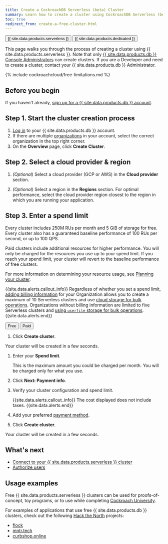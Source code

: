 ```yaml
---
title: Create a CockroachDB Serverless (beta) Cluster
summary: Learn how to create a cluster using CockroachDB Serverless (beta).
toc: true
redirect_from: create-a-free-cluster.html
---
```


<div class="filters clearfix">
    <a href="create-a-serverless-cluster.html"><button class="filter-button page-level current">{{ site.data.products.serverless }}</button></a>
    <a href="create-your-cluster.html"><button class="filter-button page-level">{{ site.data.products.dedicated }}</button></a>
</div>

This page walks you through the process of creating a cluster using {{ site.data.products.serverless }}. Note that only [{{ site.data.products.db }} Console Administrators](console-access-management.html#console-admin) can create clusters. If you are a Developer and need to create a cluster, contact your {{ site.data.products.db }} Administrator.

{% include cockroachcloud/free-limitations.md %}

## Before you begin

If you haven't already, <a href="https://cockroachlabs.cloud/signup?referralId=docs_create_serverless_cluster" rel="noopener" target="_blank">sign up for a {{ site.data.products.db }} account</a>.

## Step 1. Start the cluster creation process

1. [Log in](https://cockroachlabs.cloud/) to your {{ site.data.products.db }} account.
1. If there are multiple [organizations](console-access-management.html#organization) in your account, select the correct organization in the top right corner.
1. On the **Overview** page, click **Create Cluster**.

## Step 2. Select a cloud provider & region

1. _(Optional)_ Select a cloud provider (GCP or AWS) in the **Cloud provider** section.

1. _(Optional)_ Select a region in the **Regions** section. For optimal performance, select the cloud provider region closest to the region in which you are running your application.

## Step 3. Enter a spend limit

Every cluster includes 250M RUs per month and 5 GiB of storage for free. Every cluster also has a guaranteed baseline performance of 100 RUs per second, or up to 100 QPS.

Paid clusters include additional resources for higher performance. You will only be charged for the resources you use up to your spend limit. If you reach your spend limit, your cluster will revert to the baseline performance of free clusters.

For more information on determining your resource usage, see [Planning your cluster](serverless-cluster-management.html#planning-your-cluster).

{{site.data.alerts.callout_info}}
Regardless of whether you set a spend limit, [adding billing information](billing-management.html) for your Organization allows you to create a maximum of 10 Serverless clusters and use [cloud storage for bulk operations](run-bulk-operations.html). Organizations without billing information are limited to five Serverless clusters and [using `userfile` storage for bulk operations](run-bulk-operations.html).
{{site.data.alerts.end}}

<div class="filters clearfix">
  <button class="filter-button page-level" data-scope="free">Free</button>
  <button class="filter-button page-level" data-scope="paid">Paid</button>
</div>

<section class="filter-content" markdown="1" data-scope="free">

1. Click **Create cluster**.

Your cluster will be created in a few seconds.

</section>

<section class="filter-content" markdown="1" data-scope="paid">

1. Enter your **Spend limit**.

    This is the maximum amount you could be charged per month. You will be charged only for what you use.

1. Click **Next: Payment info**.

1. Verify your cluster configuration and spend limit.

    {{site.data.alerts.callout_info}}
    The cost displayed does not include taxes.
    {{site.data.alerts.end}}
    
1. Add your preferred [payment method](billing-management.html).

1. Click **Create cluster**.

Your cluster will be created in a few seconds.

</section>

## What's next

- [Connect to your {{ site.data.products.serverless }} cluster](connect-to-a-serverless-cluster.html)
- [Authorize users](user-authorization.html)

## Usage examples

Free {{ site.data.products.serverless }} clusters can be used for proofs-of-concept, toy programs, or to use while completing [Cockroach University](https://www.cockroachlabs.com/cockroach-university/).

For examples of applications that use free {{ site.data.products.db }} clusters, check out the following [Hack the North](https://hackthenorth.com/) projects:

- [flock](https://devpost.com/software/flock-figure-out-what-film-to-watch-with-friends)
- [mntr.tech](https://devpost.com/software/mntr-tech)
- [curbshop.online](https://devpost.com/software/curbshop-online)
